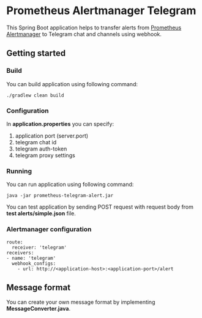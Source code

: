# Prometheus Alertmanager Telegram 

This Spring Boot application helps to transfer alerts 
from [Prometheus Alertmanager](https://prometheus.io/docs/alerting/alertmanager/)
 to Telegram chat and channels using webhook. 

## Getting started 

### Build

You can build application using following command:

    ./gradlew clean build

### Configuration

In **application.properties** you can specify:

1. application port (server.port)
2. telegram chat id 
3. telegram auth-token
4. telegram proxy settings

### Running

You can run application using following command:

    java -jar prometheus-telegram-alert.jar

You can test application by sending POST request with request body 
from **test alerts/simple.json** file.

### Alertmanager configuration

```
route:
  receiver: 'telegram'
receivers:
- name: 'telegram'
  webhook_configs:
    - url: http://<application-host>:<application-port>/alert
```

## Message format

You can create your own message format by implementing **MessageConverter.java**.